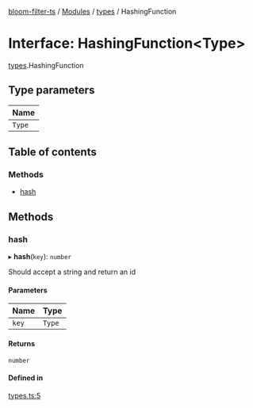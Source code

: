 [bloom-filter-ts](../README.md) / [Modules](../modules.md) / [types](../modules/types.md) / HashingFunction

# Interface: HashingFunction<Type\>

[types](../modules/types.md).HashingFunction

## Type parameters

| Name |
| :------ |
| `Type` |

## Table of contents

### Methods

- [hash](types.HashingFunction.md#hash)

## Methods

### hash

▸ **hash**(`key`): `number`

Should accept a string and return an id

#### Parameters

| Name | Type |
| :------ | :------ |
| `key` | `Type` |

#### Returns

`number`

#### Defined in

[types.ts:5](https://github.com/rymnc/bloom-filter-ts/blob/4146375/lib/types.ts#L5)
